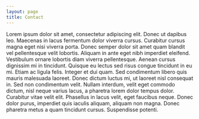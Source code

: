 ```yaml
---
layout: page
title: Contact
---
```


Lorem ipsum dolor sit amet, consectetur adipiscing elit. Donec ut dapibus leo. Maecenas in lacus fermentum dolor viverra cursus. Curabitur cursus magna eget nisi viverra porta. Donec semper dolor sit amet quam blandit vel pellentesque velit lobortis. Aliquam in ante eget nibh imperdiet eleifend. Vestibulum ornare lobortis diam viverra pellentesque. Aenean cursus dignissim mi in tincidunt. Quisque eu lectus sed risus congue tincidunt in eu mi. Etiam ac ligula felis. Integer et dui quam. Sed condimentum libero quis mauris malesuada laoreet. Donec dictum luctus mi, ut laoreet nisl consequat in. Sed non condimentum velit. Nullam interdum, velit eget commodo dictum, nisl neque varius lacus, a pharetra lorem dolor tempus dolor. Curabitur vitae velit elit. Phasellus in lacus velit, eget faucibus neque. Donec dolor purus, imperdiet quis iaculis aliquam, aliquam non magna. Donec pharetra metus a quam tincidunt cursus. Suspendisse potenti.